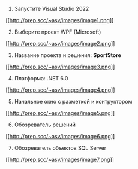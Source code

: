 1. Запустите Visual Studio 2022

[[http://prep.scc/~asv/images/image1.png]]


2. Выберите проект WPF (Microsoft)

[[http://prep.scc/~asv/images/image2.png]]

3. Название проекта и решения: **SportStore**

[[http://prep.scc/~asv/images/image3.png]]

4. Платформа: .NET 6.0

[[http://prep.scc/~asv/images/image4.png]]


5. Начальное окно с разметкой и контруктором

[[http://prep.scc/~asv/images/image5.png]]

6. Обозреватель решений

[[http://prep.scc/~asv/images/image6.png]]

7. Обозреватель объектов SQL Server

[[http://prep.scc/~asv/images/image7.png]]
